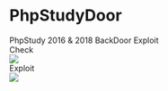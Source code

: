 # PhpStudyDoor
PhpStudy 2016 &amp; 2018 BackDoor Exploit</br>
Check</br>
![](https://github.com/k8gege/K8CScan/blob/master/Images/PhpStudyPoc.PNG)</br>
Exploit<br>
<img src="https://github.com/k8gege/PhpStudyDoor/blob/master/PhpStudyExp.PNG"></img></br>
